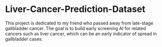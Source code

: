 # Liver-Cancer-Prediction-Dataset
This project is dedicated to my friend who passed away from late-stage gallbladder cancer. The goal is to build early screening AI for related cancers such as liver cancer, which can be an early indicator of spread in gallbladder cases.
